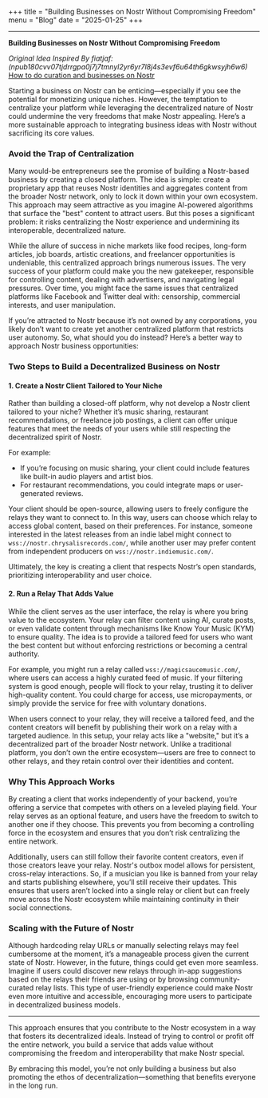 +++
title = "Building Businesses on Nostr Without Compromising Freedom"
menu = "Blog"
date = "2025-01-25"
+++


---

**Building Businesses on Nostr Without Compromising Freedom**

*Original Idea Inspired By fiatjaf: (npub180cvv07tjdrrgpa0j7j7tmnyl2yr6yr7l8j4s3evf6u64th6gkwsyjh6w6)*
[How to do curation and businesses on Nostr](https://njump.me/naddr1qqyrze35vscrzvfcqy28wumn8ghj7un9d3shjtnyv9kh2uewd9hszrthwden5te0dehhxtnvdakqygpm7rrrljungc6q0tuh5hj7ue863q73qlheu4vywtzwhx42a7j9n5psgqqqw4rstzyes6)


Starting a business on Nostr can be enticing—especially if you see the potential for monetizing unique niches. However, the temptation to centralize your platform while leveraging the decentralized nature of Nostr could undermine the very freedoms that make Nostr appealing. Here’s a more sustainable approach to integrating business ideas with Nostr without sacrificing its core values.

### Avoid the Trap of Centralization

Many would-be entrepreneurs see the promise of building a Nostr-based business by creating a closed platform. The idea is simple: create a proprietary app that reuses Nostr identities and aggregates content from the broader Nostr network, only to lock it down within your own ecosystem. This approach may seem attractive as you imagine AI-powered algorithms that surface the "best" content to attract users. But this poses a significant problem: it risks centralizing the Nostr experience and undermining its interoperable, decentralized nature.

While the allure of success in niche markets like food recipes, long-form articles, job boards, artistic creations, and freelancer opportunities is undeniable, this centralized approach brings numerous issues. The very success of your platform could make you the new gatekeeper, responsible for controlling content, dealing with advertisers, and navigating legal pressures. Over time, you might face the same issues that centralized platforms like Facebook and Twitter deal with: censorship, commercial interests, and user manipulation.

If you’re attracted to Nostr because it’s not owned by any corporations, you likely don’t want to create yet another centralized platform that restricts user autonomy. So, what should you do instead? Here’s a better way to approach Nostr business opportunities:

### Two Steps to Build a Decentralized Business on Nostr

#### 1. Create a Nostr Client Tailored to Your Niche

Rather than building a closed-off platform, why not develop a Nostr client tailored to your niche? Whether it’s music sharing, restaurant recommendations, or freelance job postings, a client can offer unique features that meet the needs of your users while still respecting the decentralized spirit of Nostr.

For example:
- If you’re focusing on music sharing, your client could include features like built-in audio players and artist bios.
- For restaurant recommendations, you could integrate maps or user-generated reviews.

Your client should be open-source, allowing users to freely configure the relays they want to connect to. In this way, users can choose which relay to access global content, based on their preferences. For instance, someone interested in the latest releases from an indie label might connect to `wss://nostr.chrysalisrecords.com/`, while another user may prefer content from independent producers on `wss://nostr.indiemusic.com/`.

Ultimately, the key is creating a client that respects Nostr’s open standards, prioritizing interoperability and user choice.

#### 2. Run a Relay That Adds Value

While the client serves as the user interface, the relay is where you bring value to the ecosystem. Your relay can filter content using AI, curate posts, or even validate content through mechanisms like Know Your Music (KYM) to ensure quality. The idea is to provide a tailored feed for users who want the best content but without enforcing restrictions or becoming a central authority.

For example, you might run a relay called `wss://magicsaucemusic.com/`, where users can access a highly curated feed of music. If your filtering system is good enough, people will flock to your relay, trusting it to deliver high-quality content. You could charge for access, use micropayments, or simply provide the service for free with voluntary donations.

When users connect to your relay, they will receive a tailored feed, and the content creators will benefit by publishing their work on a relay with a targeted audience. In this setup, your relay acts like a "website," but it’s a decentralized part of the broader Nostr network. Unlike a traditional platform, you don’t own the entire ecosystem—users are free to connect to other relays, and they retain control over their identities and content.

### Why This Approach Works

By creating a client that works independently of your backend, you’re offering a service that competes with others on a leveled playing field. Your relay serves as an optional feature, and users have the freedom to switch to another one if they choose. This prevents you from becoming a controlling force in the ecosystem and ensures that you don’t risk centralizing the entire network.

Additionally, users can still follow their favorite content creators, even if those creators leave your relay. Nostr's outbox model allows for persistent, cross-relay interactions. So, if a musician you like is banned from your relay and starts publishing elsewhere, you’ll still receive their updates. This ensures that users aren’t locked into a single relay or client but can freely move across the Nostr ecosystem while maintaining continuity in their social connections.

### Scaling with the Future of Nostr

Although hardcoding relay URLs or manually selecting relays may feel cumbersome at the moment, it’s a manageable process given the current state of Nostr. However, in the future, things could get even more seamless. Imagine if users could discover new relays through in-app suggestions based on the relays their friends are using or by browsing community-curated relay lists. This type of user-friendly experience could make Nostr even more intuitive and accessible, encouraging more users to participate in decentralized business models.

---

This approach ensures that you contribute to the Nostr ecosystem in a way that fosters its decentralized ideals. Instead of trying to control or profit off the entire network, you build a service that adds value without compromising the freedom and interoperability that make Nostr special.

By embracing this model, you’re not only building a business but also promoting the ethos of decentralization—something that benefits everyone in the long run.